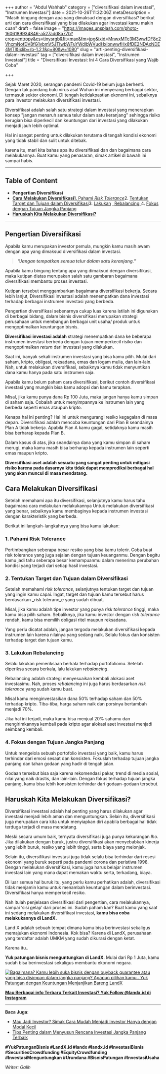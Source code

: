 +++
author = "Abdul Wahhab"
category = ["diversifikasi dalam investasi", "Instrumen Investasi"]
date = 2021-10-26T11:32:06Z
metaDescription = "Masih bingung dengan apa yang dimaksud dengan diversifikasi? berikut arti dan cara diversifikasi yang bisa dilakukan agar investasi kamu makin cuan"
draft = false
image = "https://images.unsplash.com/photo-1606189934846-a527add8a77b?crop=entropy&cs=tinysrgb&fit=max&fm=jpg&ixid=MnwxMTc3M3wwfDF8c2VhcmNofDV8fG1vbmV5JTIwbWFuYWdlbWVudHxlbnwwfHx8fDE2NDAxNDE4MTI&ixlib=rb-1.2.1&q=80&w=1080"
slug = "arti-penting-diversifikasi-dalam-investasi"
tag = ["diversifikasi dalam investasi", "Instrumen Investasi"]
title = "Diversifikasi Investasi: Ini 4 Cara Diversifikasi yang Wajib Coba"

+++


Sejak Maret 2020, serangan pandemi Covid-19 belum juga berhenti. Dengan tak pandang bulu virus asal Wuhan ini menyerang berbagai sektor, termasuk sektor ekonomi. Di tengah ketidakpastian ekonomi ini, sebaiknya para investor melakukan diversifikasi investasi.

Diversifikasi adalah salah satu strategi dalam investasi yang menerapkan konsep "jangan menaruh semua telur dalam satu keranjang" sehingga risiko kerugian bisa diperkecil dan keuntungan dari investasi yang dilakukan menjadi jauh lebih optimal.

Hal ini sangat penting untuk dilakukan terutama di tengah kondisi ekonomi yang tidak stabil dan sulit untuk ditebak.

karena itu, mari kita bahas apa itu diversifikasi dan dan bagaimana cara melakukannya. Buat kamu yang penasaran, simak artikel di bawah ini sampai habis.

---

## Table of Content

* **Pengertian Diversifikasi**
* **[Cara Melakukan Diversifikasi](#cara_melakukan_diversifikasi)**[1. Pahami _Risk Tolerance_](#1-pahami-risk-tolerance)2. [Tentukan Target dan Tujuan dalam Diversifikasi](#2-tentukan-target-dan-tujuan-dalam-diversifikasi)3. [Lakukan](#3-lakukan-rebalancing) _[Rebalancing](#3-lakukan-rebalancing)_4. [Fokus dengan Tujuan Jangka Panjang](#4-fokus-dengan-tujuan-jangka-panjang)
* **[Haruskah Kita Melakukan Diversifikasi?](#haruskah-kita-melakukan-diversifikasi)**

---

## Pengertian Diversifikasi

Apabila kamu merupakan investor pemula, mungkin kamu masih awam dengan apa yang dimaksud diversifikasi dalam investasi.

> _**“Jangan tempatkan semua telur dalam satu keranjang.”**_

Apabila kamu bingung tentang apa yang dimaksud dengan diversifikasi, maka kutipan diatas merupakan salah satu gambaran bagaimana diversifikasi membantu proses investasi.

Kutipan tersebut menggambarkan bagaimana diversifikasi bekerja. Secara lebih lanjut, Diversifikasi investasi adalah menempatkan dana investasi terhadap berbagai instrumen investasi yang berbeda.

Pengertian diversifikasi sebenarnya cukup luas karena istilah ini digunakan di berbagai bidang, dalam bisnis diversifikasi merupakan strategi perusahaan untuk membangun berbagai unit usaha/ produk untuk mengoptimalkan keuntungan bisnis.

**Diversifikasi investasi adalah** strategi menempatkan dana ke beberapa instrumen investasi berbeda dengan tujuan memperkecil risiko dan mengoptimalkan _return_ dari investasi yang dilakukan.

Saat ini, banyak sekali instrumen investasi yang bisa kamu pilih. Mulai dari saham, kripto, obligasi, reksadana, emas dan logam mulia, dan lain-lain. Nah, untuk melakukan diversifikasi, sebaiknya kamu tidak menyuntikan dana kamu hanya pada satu instrumen saja.

Apabila kamu belum paham cara diversifikasi, berikut contoh diversifikasi investasi yang mungkin bisa kamu adopsi dan kamu terapkan.

Misal, jika kamu punya dana Rp 100 Juta, maka jangan hanya kamu simpan di saham saja. Cobalah untuk menyimpannya ke instrumen lain yang berbeda seperti emas ataupun kripto.

Kenapa hal ini penting? Hal ini untuk mengurangi resiko kegagalan di masa depan. Diversifikasi adalah mencoba keuntungan dari Plan B seandainya Plan A tidak bekerja. Apabila Plan A kamu gagal, setidaknya kamu masih bisa berharap kepada Plan B.

Dalam kasus di atas, jika seandainya dana yang kamu simpan di saham merugi, maka kamu masih bisa berharap kepada instrumen lain seperti emas maupun kripto.

**Diversifikasi aset adalah sesuatu  yang sangat penting untuk mitigasi risiko karena pada dasarnya kita tidak dapat memprediksi berbagai hal yang akan muncul di masa mendatang.**

## Cara Melakukan Diversifikasi

Setelah memahami apa itu diversifikasi, selanjutnya kamu harus tahu bagaimana cara melakukan melakukannya Untuk melakukan diversifikasi yang benar, sebaiknya kamu membaginya kepada instrumen investasi dengan karakteristik yang berbeda.

Berikut ini langkah-langkahnya yang bisa kamu lakukan:

### 1. Pahami Risk Tolerance

Pertimbangkan seberapa besar resiko yang bisa kamu tolerir. Coba buat risk tolerance yang juga sejalan dengan tujuan keuanganmu. Dengan begitu kamu jadi tahu seberapa besar kemampuanmu dalam menerima perubahan kondisi yang terjadi dari setiap hasil investasi.

### 2. Tentukan Target dan Tujuan dalam Diversifikasi

Setelah memahami _risk tolerance_, selanjutnya tentukan target dan tujuan yang ingin kamu capai. Ingat, target dan tujuan kamu tersebut harus berdasarkan _risk toleranc_e yang sudah dibuat.

Misal, jika kamu adalah tipe investor yang punya _risk tolerance_ tinggi, maka kamu bisa pilih saham. Sebaliknya, jika kamu investor dengan _risk tolerance_ rendah, kamu bisa memilih obligasi ritel maupun reksadana.

Yang perlu dicatat adalah, jangan tergoda melakukan diversifikasi kepada instrumen lain karena nilainya yang sedang naik. Selalu fokus dan konsisten terhadap target dan tujuan kamu.

### 3. Lakukan Rebalancing

Selalu lakukan pemeriksaan berkala terhadap portofoliomu. Setelah diperiksa secara berkala, lalu lakukan _rebalancing_.

Rebalancing adalah strategi menyesuaikan kembali alokasi aset investasimu. Nah, proses _rebalancing_ ini juga harus berdasarkan _risk tolerance_ yang sudah kamu buat.

Misal kamu menginvestasikan dana 50% terhadap saham dan 50% terhadap kripto. Tiba-tiba, harga saham naik dan porsinya bertambah menjadi 70%.

Jika hal ini terjadi, maka kamu bisa menjual 20% sahamu dan mengirimkannya kembali pada  kripto agar alokasi aset investasi menjadi seimbang kembali.

### 4. Fokus dengan Tujuan Jangka Panjang

Untuk mengelola sebuah portofolio investasi yang baik, kamu harus terhindar dari emosi sesaat dan konsisten. Fokuslah terhadap tujuan jangka panjang dan tahan godaan yang hadir di tengah jalan.

Godaan tersebut bisa saja karena rekomendasi pakar, trend di media sosial, nilai yang naik drastis, dan lain-lain. Dengan fokus terhadap tujuan jangka panjang, kamu bisa lebih konsisten terhindar dari godaan-godaan tersebut.

## Haruskah Kita Melakukan Diversifikasi?

Diversifikasi investasi adalah hal penting yang harus dilakukan agar investasi menjadi lebih aman dan menguntungkan. Selain itu, diversifikasi juga merupakan cara kita untuk menyiapkan diri apabila berbagai hal tidak terduga terjadi di masa mendatang.

Meski secara umum baik, ternyata diversifikasi juga punya kekurangan _lho_. Jika dilakukan dengan buruk, justru diversifikasi akan menyebabkan kinerja yang lebih buruk, resiko yang lebih tinggi, serta biaya yang melonjak.

Selain itu, diversifikasi investasi juga tidak selalu bisa terhindar dari resesi ekonomi yang buruk seperti pada pandemi corona dan peristiwa 1998. Dengan melakukan diversifikasi, kamu juga harus belajar instrumen investasi lain yang mana dapat memakan waktu serta, terkadang, biaya.

Di luar semua hal buruk itu, yang perlu kamu perhatikan adalah, diversifikasi tidak menjamin kamu untuk menambah keuntungan dalam berinvestasi. Diversifikasi hanya memperkecil resiko.

Nah itulah penjelasan diversifikasi dari pengertian, cara melakukannya, sampai ‘sisi gelap’ dari proses ini. Sudah paham kan? Buat kamu yang saat ini sedang melakukan diversifikasi investasi, **kamu bisa coba melakukannya di LandX.**

Land X adalah sebuah tempat dimana kamu bisa berinvestasi sekaligus memajukan ekonomi Indonesia. Kok bisa? Karena di LandX, perusahaan yang terdaftar adalah UMKM yang sudah dikurasi dengan ketat.

Karena itu..

**Yuk patungan bisnis menguntungkan di LandX**. Mulai dari Rp 1 Juta, kamu sudah bisa berinvestasi sekaligus membantu ekonomi negara.

[![Bagaimana? Kamu lebih suka bisnis dengan buyback guarantee atau yang bisa disimpan dalam jangka panjang? Apapun pilihan kamu.. Yuk Patungan  dengan Keuntungan Menjanjikan Bareng LandX](https://accountgram-production.sfo2.cdn.digitaloceanspaces.com/landx_ghost/2021/10/Equity-Crowdfunding-di-Indonesia-1--3.png)](http://landx.id/)

**[Mau Berbagai info Terbaru Terkait Investasi? Yuk Follow @landx.id di Instagram](https://www.instagram.com/landx.id/?utm_medium=copy_link)**

---

**Baca Juga:**

* [Mau Jadi Investor? Simak Cara Mudah Menjadi Investor Hanya dengan Modal Kecil](https://landx.id/blog/cara-menjadi-investor/)
* [Tips Penting dalam Menyusun Rencana Investasi Jangka Panjang Terbaik](https://landx.id/blog/investasi-jangka-panjang-adalah/)

**#YukPatunganBisnis    #LandX.id    #landx         #landx.id    #InvestasiBisnis  #SecuritiesCrowdfunding   #EquityCrowdfunding    #InvestasiMenguntungkan     #Urundana    #BisnisPatungan    #InvestasiUsaha**

_Writer: Galih_

